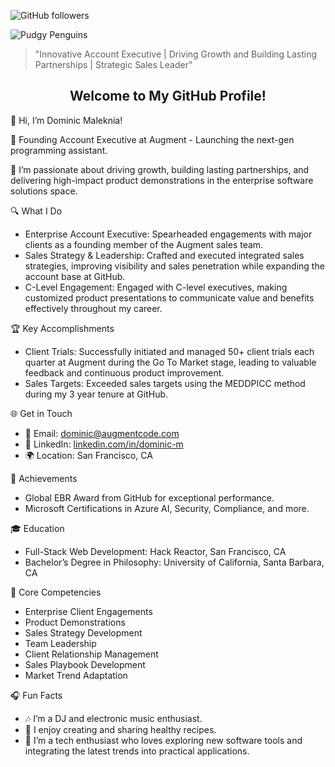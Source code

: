 <!-- Example badge usage -->
![GitHub followers](https://img.shields.io/github/followers/dmaleknia?label=Follow&style=social)

<!-- Adding an image or GIF -->
![Pudgy Penguins](https://media.giphy.com/media/6ib6KPmkeAjDTxMxij/giphy.gif)


<!-- Using a quote block for emphasis -->
> "Innovative Account Executive | Driving Growth and Building Lasting Partnerships | Strategic Sales Leader"

<!-- Using custom HTML for styling -->
<h2 align="center">Welcome to My GitHub Profile!</h2>

👋 Hi, I’m Dominic Maleknia!

🌟 Founding Account Executive at Augment - Launching the next-gen programming assistant.

💼 I’m passionate about driving growth, building lasting partnerships, and delivering high-impact product demonstrations in the enterprise software solutions space.

🔍 What I Do

- Enterprise Account Executive: Spearheaded engagements with major clients as a founding member of the Augment sales team. 
- Sales Strategy & Leadership: Crafted and executed integrated sales strategies, improving visibility and sales penetration while expanding the account base at GitHub. 
- C-Level Engagement: Engaged with C-level executives, making customized product presentations to communicate value and benefits effectively throughout my career. 

🏆 Key Accomplishments

- Client Trials: Successfully initiated and managed 50+ client trials each quarter at Augment during the Go To Market stage, leading to valuable feedback and continuous product improvement.
- Sales Targets: Exceeded sales targets using the MEDDPICC method during my 3 year tenure at GitHub. 

🌐 Get in Touch

- 📧 Email: dominic@augmentcode.com
- 🔗 LinkedIn: [linkedin.com/in/dominic-m](https://www.linkedin.com/in/dominic-m/)
- 🌍 Location: San Francisco, CA 

🏅 Achievements

- Global EBR Award from GitHub for exceptional performance.
- Microsoft Certifications in Azure AI, Security, Compliance, and more.

🎓 Education

- Full-Stack Web Development: Hack Reactor, San Francisco, CA
- Bachelor’s Degree in Philosophy: University of California, Santa Barbara, CA

🌟 Core Competencies

- Enterprise Client Engagements
- Product Demonstrations
- Sales Strategy Development
- Team Leadership
- Client Relationship Management
- Sales Playbook Development
- Market Trend Adaptation

🎧 Fun Facts

- 🎶 I’m a DJ and electronic music enthusiast.
- 🥗 I enjoy creating and sharing healthy recipes.
- 🤖 I’m a tech enthusiast who loves exploring new software tools and integrating the latest trends into practical applications.

